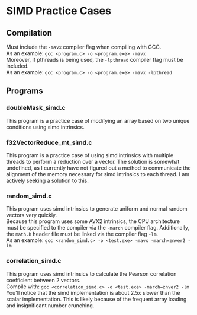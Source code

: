 # SIMD Practice Cases

## Compilation

Must include the `-mavx` compiler flag when compiling with GCC. <br>
As an example: `gcc <program.c> -o <program.exe> -mavx` <br>
Moreover, if pthreads is being used, the `-lpthread` compiler flag must be included. <br>
As an example: `gcc <program.c> -o <program.exe> -mavx -lpthread`

## Programs

### doubleMask_simd.c

This program is a practice case of modifying an array based on two unique conditions using simd intrinsics. 

### f32VectorReduce_mt_simd.c

This program is a practice case of using simd intrinsics with multiple threads to perform a reduction over a vector. The solution is somewhat undefined, as I currently have not figured out a method to communicate the alignment of the memory necessary for simd intrinsics to each thread. I am actively seeking a solution to this.

### random_simd.c

This program uses simd intrinsics to generate uniform and normal random vectors very quickly. <br>
Because this program uses some AVX2 intrinsics, the CPU architecture must be specified to the compiler via the `-march` compiler flag. Additionally, the `math.h` header file must be linked via the compiler flag `-lm`. <br>
As an example: `gcc <random_simd.c> -o <test.exe> -mavx -march=znver2 -lm`

### correlation_simd.c

This program uses simd intrinsics to calculate the Pearson correlation coefficient between 2 vectors. <br>
Compile with: `gcc <correlation_simd.c> -o <test.exe> -march=znver2 -lm` <br>
You'll notice that the simd implementation is about 2.5x slower than the scalar implementation. This is likely because of the frequent array loading and insignificant number crunching.
